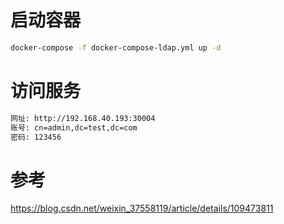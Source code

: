 # 启动容器

```bash
docker-compose -f docker-compose-ldap.yml up -d
```

# 访问服务

```bash
网址: http://192.168.40.193:30004
账号: cn=admin,dc=test,dc=com
密码: 123456
```

# 参考

https://blog.csdn.net/weixin_37558119/article/details/109473811
